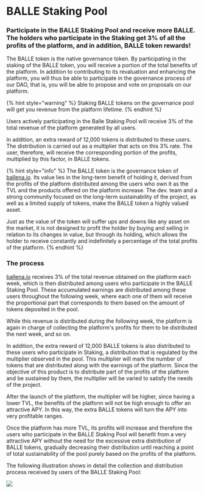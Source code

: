 # BALLE Staking Pool

### Participate in the BALLE Staking Pool and receive more BALLE. The holders who participate in the Staking get 3% of all the profits of the platform, and in addition, BALLE token rewards!



The BALLE token is the native governance token. By participating in the staking of the BALLE token, you will receive a portion of the total benefits of the platform. In addition to contributing to its revaluation and enhancing the platform, you will thus be able to participate in the governance process of our DAO, that is, you will be able to propose and vote on proposals on our platform.

{% hint style="warning" %}
Staking BALLE tokens on the governance pool will get you revenue from the platform lifetime. 
{% endhint %}

Users actively participating in the Balle Staking Pool will receive 3% of the total revenue of the platform generated by all users. 

In addition, an extra reward of 12,000 tokens is distributed to these users. The distribution is carried out as a multiplier that acts on this 3% rate. The user, therefore, will receive the corresponding portion of the profits, multiplied by this factor, in BALLE tokens.

{% hint style="info" %}
The BALLE token is the governance token of [ballena.io](https://ballena.io/). Its value lies in the long-term benefit of holding it, derived from the profits of the platform distributed among the users who own it as the TVL and the products offered on the platform increase. The dev. team and a strong community focused on the long-term sustainability of the project, as well as a limited supply of tokens, make the BALLE token a highly valued asset. 

Just as the value of the token will suffer ups and downs like any asset on the market, it is not designed to profit the holder by buying and selling in relation to its changes in value, but through its holding, which allows the holder to receive constantly and indefinitely a percentage of the total profits of the platform.
{% endhint %}

### 

### The process

[ballena.io](https://ballena.io/) receives 3% of the total revenue obtained on the platform each week, which is then distributed among users who participate in the BALLE Staking Pool. These accumulated earnings are distributed among these users throughout the following week, where each one of them will receive the proportional part that corresponds to them based on the amount of tokens deposited in the pool.

While this revenue is distributed during the following week, the platform is again in charge of collecting the platform's profits for them to be distributed the next week, and so on. 

In addition, the extra reward of 12,000 BALLE tokens is also distributed to these users who participate in Staking, a distribution that is regulated by the multiplier observed in the pool. This multiplier will mark the number of tokens that are distributed along with the earnings of the platform. Since the objective of this product is to distribute part of the profits of the platform and be sustained by them, the multiplier will be varied to satisfy the needs of the project. 

After the launch of the platform, the multiplier will be higher, since having a lower TVL, the benefits of the platform will not be high enough to offer an attractive APY. In this way, the extra BALLE tokens will turn the APY into very profitable ranges. 

Once the platform has more TVL, its profits will increase and therefore the users who participate in the BALLE Staking Pool will benefit from a very attractive APY without the need for the excessive extra distribution of BALLE tokens, gradually decreasing their distribution until reaching a point of total sustainability of the pool purely based on the profits of the platform. 

The following illustration shows in detail the collection and distribution process received by users of the BALLE Staking Pool:



![](https://gblobscdn.gitbook.com/assets%2F-MTqcMNejtSwviEPBQE6%2F-MahVFCV5UcQ4at3_brx%2F-MahWhNeRZzUDLVoc2Fa%2FBalleStaking.png?alt=media&token=2d8c1dc4-a383-4229-877b-6ed40755992e)





